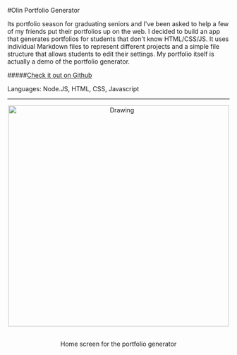 #Olin Portfolio Generator

Its portfolio season for graduating seniors and I've been asked to help a few of my friends put their portfolios up on the web. I decided to build an app that generates portfolios for students that don't know HTML/CSS/JS. It uses individual Markdown files to represent different projects and a simple file structure that allows students to edit their settings. My portfolio itself is actually a demo of the portfolio generator.

#####[Check it out on Github](https://github.com/jnazare/portfolio)

Languages: Node.JS, HTML, CSS, Javascript

---

<center>
<img src="/images/portfolio-generator.png" alt="Drawing" style="width: 500px;"/>
<br><br>
<p> Home screen for the portfolio generator </p>
</center>